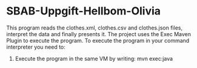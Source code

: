 # SBAB-Uppgift-Hellbom-Olivia

This program reads the clothes.xml, clothes.csv and clothes.json files, interpret the data and finally presents it. 
The project uses the Exec Maven Plugin to execute the program. To execute the program in your command interpreter you need to:
1. Execute the program in the same VM by writing: mvn exec:java 

